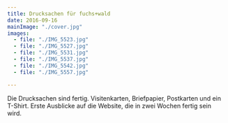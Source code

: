 ```yaml
---
title: Drucksachen für fuchs+wald
date: 2016-09-16
mainImage: "./cover.jpg"
images:
  - file: "./IMG_5523.jpg"
  - file: "./IMG_5527.jpg"
  - file: "./IMG_5531.jpg"
  - file: "./IMG_5537.jpg"
  - file: "./IMG_5542.jpg"
  - file: "./IMG_5557.jpg"

---
```


Die Drucksachen sind fertig. Visitenkarten, Briefpapier, Postkarten und ein T-Shirt. Erste Ausblicke auf die Website, die in zwei Wochen fertig sein wird.